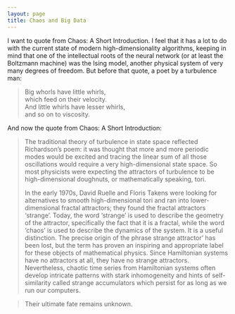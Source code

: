 ```yaml
---
layout: page
title: Chaos and Big Data
---
```


I want to quote from Chaos: A Short Introduction. I feel that it has a lot to do with the current state of modern high-dimensionality algorithms, keeping in mind that one of the intellectual roots of the neural network (or at least the Boltzmann machine) was the Ising model, another physical system of very many degrees of freedom. But before that quote, a poet by a turbulence man:

>Big whorls have little whirls,  
which feed on their velocity.  
And little whirls have lesser whirls,  
and so on to viscosity.  

And now the quote from Chaos: A Short Introduction:

>The traditional theory of turbulence in state space reflected Richardson’s poem: it was thought that more and more periodic modes would be excited and tracing the linear sum of all those oscillations would require a very high-dimensional state space. So most physicists were expecting the attractors of turbulence to be high-dimensional doughnuts, or mathematically speaking, tori.
>
>In the early 1970s, David Ruelle and Floris Takens were looking for alternatives to smooth high-dimensional tori and ran into lower-dimensional fractal attractors; they found the fractal attractors ‘strange’. Today, the word ‘strange’ is used to describe the geometry of the attractor, specifically the fact that it is a fractal, while the word ‘chaos’ is used to describe the dynamics of the system. It is a useful distinction. The precise origin of the phrase 
strange attractor’ has been lost, but the term has proven an inspiring and appropriate label for these objects of mathematical physics. Since Hamiltonian systems have no attractors at all, they have no strange attractors. Nevertheless, chaotic time series from Hamiltonian systems often develop intricate patterns with stark inhomogeneity and hints of self-similarity called strange accumulators which persist for as long as we run our computers.

>Their ultimate fate remains unknown.
